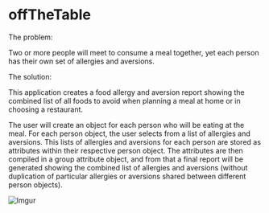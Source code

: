 # offTheTable

The problem:

Two or more people will meet to consume a meal together, yet each person has their own set of allergies and aversions.

The solution:

This application creates a food allergy and aversion report showing the combined list of all foods to avoid when planning a meal at home or in choosing a restaurant.

The user will create an object for each person who will be eating at the meal. For each person object, the user selects from a list of allergies and aversions. This lists of allergies and aversions for each person are stored as attributes within their respective person object. The attributes are then compiled in a group attribute object, and from that a final report will be generated showing the combined list of allergies and aversions (without duplication of particular allergies or aversions shared between different person objects).

![Imgur](http://i.imgur.com/7wDjXsM.png)
